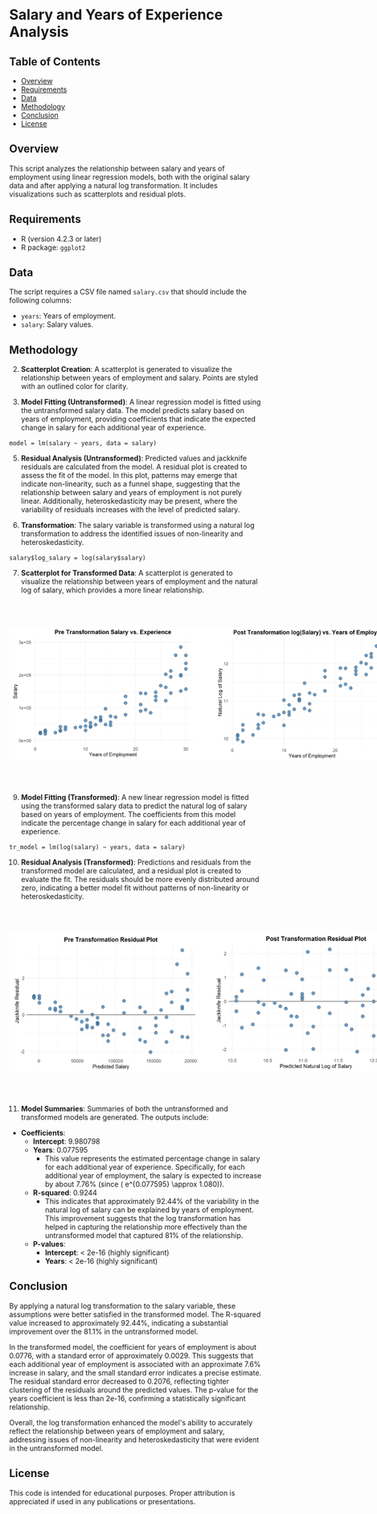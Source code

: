 # Salary and Years of Experience Analysis

## Table of Contents
- [Overview](#overview)
- [Requirements](#requirements)
- [Data](#data)
- [Methodology](#methodology)
- [Conclusion](#conclusion)
- [License](#license)

## Overview
This script analyzes the relationship between salary and years of employment using linear regression models, both with the original salary data and after applying a natural log transformation. It includes visualizations such as scatterplots and residual plots.

## Requirements
- R (version 4.2.3 or later)
- R package: `ggplot2`

## Data
The script requires a CSV file named `salary.csv` that should include the following columns:
- `years`: Years of employment.
- `salary`: Salary values.

## Methodology

2. **Scatterplot Creation**: A scatterplot is generated to visualize the relationship between years of employment and salary. Points are styled with an outlined color for clarity.

3. **Model Fitting (Untransformed)**: A linear regression model is fitted using the untransformed salary data. The model predicts salary based on years of employment, providing coefficients that indicate the expected change in salary for each additional year of experience.

```
model = lm(salary ~ years, data = salary)
```

5. **Residual Analysis (Untransformed)**: Predicted values and jackknife residuals are calculated from the model. A residual plot is created to assess the fit of the model. In this plot, patterns may emerge that indicate non-linearity, such as a funnel shape, suggesting that the relationship between salary and years of employment is not purely linear. Additionally, heteroskedasticity may be present, where the variability of residuals increases with the level of predicted salary.

6. **Transformation**: The salary variable is transformed using a natural log transformation to address the identified issues of non-linearity and heteroskedasticity.

```
salary$log_salary = log(salary$salary)
```

7. **Scatterplot for Transformed Data**: A scatterplot is generated to visualize the relationship between years of employment and the natural log of salary, which provides a more linear relationship.

<br>
<br>
<br>
<div style="display: flex; justify-content: space-between;">

  <img src="https://github.com/RoryQo/Salary-and-Experience/raw/main/PreScatter.jpg" alt="Pre-Transformation Scatter Plot" style="width: 400px;">

  <img src="https://github.com/RoryQo/Salary-and-Experience/raw/main/PostScat.jpg" alt="Post-Transformation Scatter Plot" style="width: 400px;">

</div>

<br>
<br>
<br>

9. **Model Fitting (Transformed)**: A new linear regression model is fitted using the transformed salary data to predict the natural log of salary based on years of employment. The coefficients from this model indicate the percentage change in salary for each additional year of experience.

```
tr_model = lm(log(salary) ~ years, data = salary)
```

10. **Residual Analysis (Transformed)**: Predictions and residuals from the transformed model are calculated, and a residual plot is created to evaluate the fit. The residuals should be more evenly distributed around zero, indicating a better model fit without patterns of non-linearity or heteroskedasticity.
<br>
<br>
<br>

<div style="display: flex; justify-content: space-between;">

  <img src="https://github.com/RoryQo/Salary-and-Experience/raw/main/PreResid.jpg" alt="Pre-Transformation Residual Plot" style="width: 400px;">

  <img src="https://github.com/RoryQo/Salary-and-Experience/raw/main/PostResid.jpg" alt="Post-Transformation Residual Plot" style="width: 400px;">

</div>

<br>
<br>
<br>

11. **Model Summaries**: Summaries of both the untransformed and transformed models are generated. The outputs include:
   - **Coefficients**:
       - **Intercept**: 9.980798
       - **Years**: 0.077595
         - This value represents the estimated percentage change in salary for each additional year of experience. Specifically, for each additional year of employment, the salary is expected to increase by about 7.76% (since \( e^{0.077595} \approx 1.080\)).
     - **R-squared**: 0.9244
       - This indicates that approximately 92.44% of the variability in the natural log of salary can be explained by years of employment. This improvement suggests that the log transformation has helped in capturing the relationship more effectively than the untransformed model that captured 81% of the relationship.
     - **P-values**:
       - **Intercept**: < 2e-16 (highly significant)
       - **Years**: < 2e-16 (highly significant)

## Conclusion

By applying a natural log transformation to the salary variable, these assumptions were better satisfied in the transformed model. The R-squared value increased to approximately 92.44%, indicating a substantial improvement over the 81.1% in the untransformed model.

In the transformed model, the coefficient for years of employment is about 0.0776, with a standard error of approximately 0.0029. This suggests that each additional year of employment is associated with an approximate 7.6% increase in salary, and the small standard error indicates a precise estimate. The residual standard error decreased to 0.2076, reflecting tighter clustering of the residuals around the predicted values. The p-value for the years coefficient is less than 2e-16, confirming a statistically significant relationship.

Overall, the log transformation enhanced the model's ability to accurately reflect the relationship between years of employment and salary, addressing issues of non-linearity and heteroskedasticity that were evident in the untransformed model.

## License
This code is intended for educational purposes. Proper attribution is appreciated if used in any publications or presentations.
